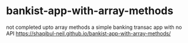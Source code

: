 # bankist-app-with-array-methods
not completed upto array methods
a simple banking transac app with no API 
https://shaqibul-neil.github.io/bankist-app-with-array-methods/

